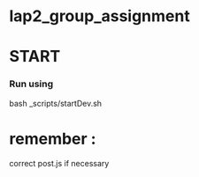 # lap2_group_assignment

# START

### Run using
bash _scripts/startDev.sh 




# remember :
correct post.js if necessary
